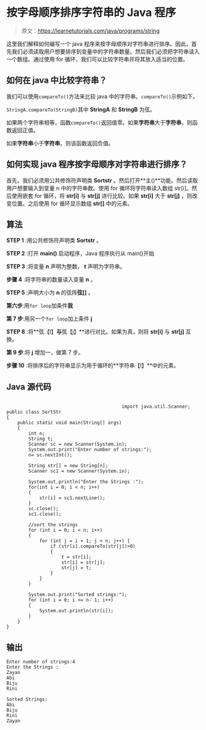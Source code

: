 # 按字母顺序排序字符串的 Java 程序

> 原文：<https://learnetutorials.com/java/programs/string>

这里我们解释如何编写一个 java 程序来按字母顺序对字符串进行排序。因此，首先我们必须读取用户想要排序到变量中的字符串数量。然后我们必须把字符串读入一个数组。通过使用 for 循环，我们可以比较字符串并将其放入适当的位置。

## 如何在 java 中比较字符串？

我们可以使用`compareTo()`方法来比较 java 中的字符串。`compareTo()`示例如下。

`StringA.compareTo(StringB)`其中 **StringA** 和 **StringB** 为弦。

如果两个字符串相等，函数`compareTo()`返回值零。如果**字符串**大于**字符串**，则函数返回正值。

如果**字符串**小于**字符串**，则该函数返回负值。

## 如何实现 java 程序按字母顺序对字符串进行排序？

首先，我们必须用公共修饰符声明类 **Sortstr** 。然后打开**主()**功能。然后读取用户想要输入到变量 n 中的字符串数。使用 for 循环将字符串读入数组 str[i]。然后使用嵌套 for 循环，将 **str[i]** 与 **str[j]** 进行比较。如果 **str[i]** 大于 **str[j]** ，则改变位置。之后使用 for 循环显示数组 **str[]** 中的元素。

## 算法

**STEP 1** :用公共修饰符声明类 **Sortstr** 。

**STEP 2** :打开 **main()** 启动程序，Java 程序执行从 main()开始

**STEP 3** :将变量 **n** 声明为整数， **t** 声明为字符串。

**步骤 4** :将字符串的数量读入变量 **n** 。

**STEP 5** :声明大小为 **n** 的弦阵**弦[]** 。

**第六步**:用`for loop`加条件**我**

**第 7 步**:用另一个`for loop`加上条件 **j**

**STEP 8** :将**弦【I】**与**弦【j】**进行对比。如果为真，则将 **str[i]** 与 **str[j]** 互换。

**第 9 步**:将 **j** 增加一，做第 7 步。

**步骤 10** :将排序后的字符串显示为用于循环的**字符串【I】**中的元素。

## Java 源代码

```

                                          import java.util.Scanner;
public class SortStr
{
    public static void main(String[] args) 
    {
        int n;
        String t;
        Scanner sc = new Scanner(System.in);
        System.out.print("Enter number of strings:");
        n= sc.nextInt();

        String str[] = new String[n];
        Scanner sc1 = new Scanner(System.in);

        System.out.println("Enter the Strings :");
        for(int i = 0; i < n; i++)
        {
            str[i] = sc1.nextLine();
        }
        sc.close();
        sc1.close();

        //sort the strings
        for (int i = 0; i < n; i++) 
        {
            for (int j = i + 1; j < n; j++) { 
                if (str[i].compareTo(str[j])>0) 
                {
                    t = str[i];
                    str[i] = str[j];
                    str[j] = t;
                }
            }
        }

        System.out.print("Sorted strings:");
        for (int i = 0; i <= n- 1; i++) 
        {
            System.out.println(str[i]);
        }
    }
}

```

## 输出

```
Enter number of strings:4
Enter the Strings :
Zayan
Abi
Biju
Rini

Sorted Strings:
Abi
Biju
Rini
Zayan 
```